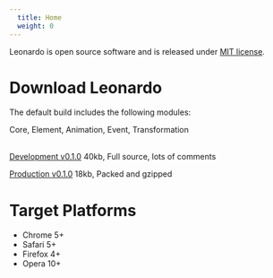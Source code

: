 ```yaml
---
  title: Home
  weight: 0
---
```


Leonardo is open source software and is released under 
[MIT license](http://github.com/mkuklis/leonardo/blob/master/LICENSE-MIT).

# Download Leonardo
The default build includes the following modules:

Core, Element, Animation, Event, Transformation

<br />
<a class="download" href='leonardo.js'>Development v0.1.0</a>
40kb, Full source, lots of comments

<a class="download" href='leonardo.min.js'>Production v0.1.0</a>
18kb, Packed and gzipped

# Target Platforms

* Chrome 5+
* Safari 5+
* Firefox 4+
* Opera 10+
